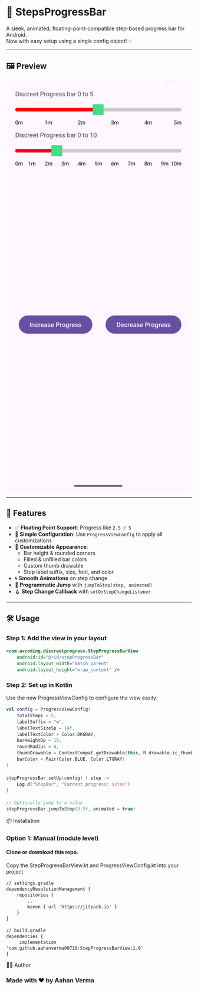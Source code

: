 # 🎯 StepsProgressBar

A sleek, animated, floating-point-compatible step-based progress bar for Android.  
Now with easy setup using a single config object! 💡

---

## 🖼️ Preview

<!-- Add your gif/image URL after uploading -->
<img src="https://github.com/aahanverma00710/StepProgressBarView/blob/main/art/1.png" alt="FloatStepBar Demo" width="500"/>

---

## 🚀 Features

- ✅ **Floating Point Support**: Progress like `2.5 / 5`
- 🔧 **Simple Configuration**: Use `ProgressViewConfig` to apply all customizations
- 🎨 **Customizable Appearance**:
  - Bar height & rounded corners
  - Filled & unfilled bar colors
  - Custom thumb drawable
  - Step label suffix, size, font, and color
- 🌀 **Smooth Animations** on step change
- 🔄 **Programmatic Jump** with `jumpToStep(step, animated)`
- 🪝 **Step Change Callback** with `setOnStepChangeListener`

---

## 🛠 Usage

### Step 1: Add the view in your layout

```xml
<com.avcoding.discreetprogress.StepProgressBarView
    android:id="@+id/stepProgressBar"
    android:layout_width="match_parent"
    android:layout_height="wrap_content" />
```

### Step 2: Set up in Kotlin
Use the new ProgressViewConfig to configure the view easily:

``` kotlin
val config = ProgressViewConfig(
    totalSteps = 5,
    labelSuffix = "m",
    labelTextSizeSp = 14f,
    labelTextColor = Color.DKGRAY,
    barHeightDp = 10,
    roundRadius = 6,
    thumbDrawable = ContextCompat.getDrawable(this, R.drawable.ic_thumb),
    barColor = Pair(Color.BLUE, Color.LTGRAY)
)

stepProgressBar.setUp(config) { step ->
    Log.d("StepBar", "Current progress: $step")
}

// Optionally jump to a value
stepProgressBar.jumpToStep(3.5f, animated = true)
```


📦 Installation
### Option 1: Manual (module level)
#### Clone or download this repo.

Copy the StepProgressBarView.kt and ProgressViewConfig.kt into your project

```
// settings.gradle
dependencyResolutionManagement {
    repositories {
        ...
        maven { url 'https://jitpack.io' }
    }
}

// build.gradle
dependencies {
     implementation 'com.github.aahanverma00710:StepProgressBarView:1.0'
}
```
🧑‍💻 Author
### Made with ❤️ by Aahan Verma
